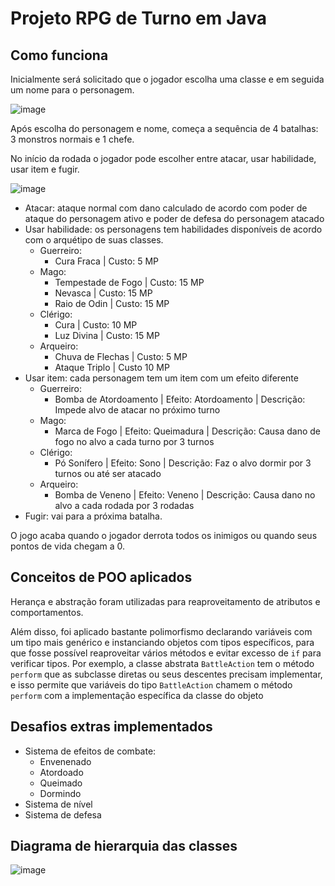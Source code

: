 # Projeto RPG de Turno em Java

## Como funciona

Inicialmente será solicitado que o jogador escolha uma classe e em seguida um nome para o personagem.

![image](https://github.com/paulohenrique-gh/java-rpg/assets/124916478/93d2f98d-7ecb-43c5-b887-0b0bae6af745)

Após escolha do personagem e nome, começa a sequência de 4 batalhas: 3 monstros normais e 1 chefe.

No início da rodada o jogador pode escolher entre atacar, usar habilidade, usar item e fugir.

![image](https://github.com/paulohenrique-gh/java-rpg/assets/124916478/427578c4-cf00-4d17-9ebf-4fbbe504334c)

- Atacar: ataque normal com dano calculado de acordo com poder de ataque do personagem ativo e poder de defesa do personagem atacado
- Usar habilidade: os personagens tem habilidades disponíveis de acordo com o arquétipo de suas classes.
  - Guerreiro:
    - Cura Fraca | Custo: 5 MP
  - Mago:
    - Tempestade de Fogo | Custo: 15 MP
    - Nevasca | Custo: 15 MP
    - Raio de Odin | Custo: 15 MP
  - Clérigo:
    - Cura | Custo: 10 MP
    - Luz Divina | Custo: 15 MP
  - Arqueiro:
    - Chuva de Flechas | Custo: 5 MP
    - Ataque Triplo | Custo 10 MP
- Usar item: cada personagem tem um item com um efeito diferente
  - Guerreiro:
    - Bomba de Atordoamento | Efeito: Atordoamento | Descrição: Impede alvo de atacar no próximo turno
  - Mago:
    - Marca de Fogo | Efeito: Queimadura | Descrição: Causa dano de fogo no alvo a cada turno por 3 turnos
  - Clérigo:
    - Pó Sonífero | Efeito: Sono | Descrição: Faz o alvo dormir por 3 turnos ou até ser atacado
  - Arqueiro:
    - Bomba de Veneno | Efeito: Veneno | Descrição: Causa dano no alvo a cada rodada por 3 rodadas
- Fugir: vai para a próxima batalha.

O jogo acaba quando o jogador derrota todos os inimigos ou quando seus pontos de vida chegam a 0.

## Conceitos de POO aplicados

Herança e abstração foram utilizadas para reaproveitamento de atributos e comportamentos.

Além disso, foi aplicado bastante polimorfismo declarando variáveis com um tipo mais genérico e instanciando objetos com tipos específicos, para que fosse possível reaproveitar vários métodos e evitar excesso de `if` para verificar tipos. Por exemplo, a classe abstrata `BattleAction` tem o método `perform` que as subclasse diretas ou seus descentes precisam implementar, e isso permite que variáveis do tipo `BattleAction` chamem o método `perform` com a implementação específica da classe do objeto

## Desafios extras implementados

- Sistema de efeitos de combate:
  - Envenenado
  - Atordoado
  - Queimado
  - Dormindo
- Sistema de nível
- Sistema de defesa

## Diagrama de hierarquia das classes

![image](https://github.com/paulohenrique-gh/java-rpg/assets/124916478/d7771a49-da73-4d19-ba95-a030d277cb0a)

